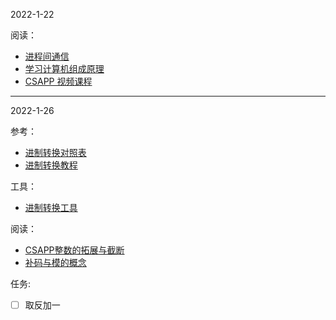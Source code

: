 
2022-1-22

阅读：

- [进程间通信](https://www.cnblogs.com/xiaolincoding/p/13402297.html)
- [学习计算机组成原理](https://www.cnblogs.com/xiaolincoding/p/15135880.html)
- [CSAPP 视频课程](https://www.bilibili.com/video/BV1iW411d7hd)

***

2022-1-26

参考：

- [进制转换对照表](https://www.eecis.udel.edu/~amer/CISC651/ASCII-Conversion-Chart.pdf)
- [进制转换教程](https://courses.cs.washington.edu/courses/cse351/16au/lectures/CSE351-L02-binary_16au.pdf)

工具：

- [进制转换工具](https://www.rapidtables.com/convert/number/decimal-to-binary.html)


阅读：

- [CSAPP整数的拓展与截断](https://yyolanda07.github.io/2019/05/06/CSAPP%E5%AD%A6%E4%B9%A0%E7%AC%94%E8%AE%B05-6/)
- [补码与模的概念](https://baike.baidu.com/item/%E8%A1%A5%E7%A0%81/6854613)


任务:

- [ ] 取反加一
